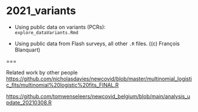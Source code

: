 # 2021_variants

- Using public data on variants (PCRs):   
`explore_dataVariants.Rmd`

- Using public data from Flash surveys, all other `.R` files. 
  ((c) François Blanquart)
  
===

Related work by other people
<https://github.com/nicholasdavies/newcovid/blob/master/multinomial_logistic_fits/multinomial%20logistic%20fits_FINAL.R>

<https://github.com/tomwenseleers/newcovid_belgium/blob/main/analysis_update_20210308.R>


